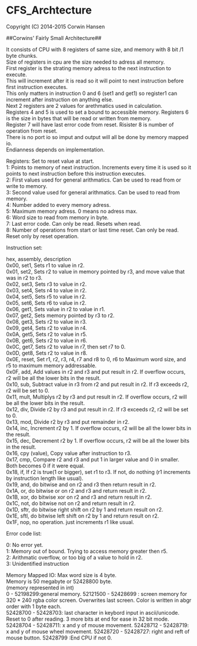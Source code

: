 CFS_Archtecture
===============
Copyright (C) 2014-2015  Corwin Hansen  

##Corwins' Fairly Small Architecture##
  
It consists of CPU with 8 registers of same size, and memory with 8 bit /1 byte chunks.  
Size of registers in cpu are the size needed to adress all memory.   
First register is the strating memory adress to the next instruction to execute.   
This will increment after it is read so it will point to next instruction before first instruction executes.  
This only matters in instruction 0 and 6 (set1 and get1) so register1 can increment after instruction on anything else.  
Next 2 registers are 2 values for arethmatics used in calculation.  
Registers 4 and 5 is used to set a bound to accessible memory. Registers 6 is the size in bytes that will be read or written from memory.  
Register 7 will have last error code from reset. Risister 8 is number of operation from reset.  
There is no port io so imput and output will all be done by memory mapped io.  
Endianness depends on implementation.

Registers: Set to reset value at start.  
1: Points to memory of next instruction. Increments every time it is used so it points to next instruction before this instruction executes.  
2: First values used for general arithmatics. Can be used to read from or write to memory.  
3: Second value used for general arithmatics. Can be used to read from memory.  
4: Number added to every memory adress.  
5: Maximum memory adress. 0 means no adress max.  
6: Word size to read from memory in byte.  
7: Last error code. Can only be read. Resets when read.  
8: Number of operations from start or last time reset. Can only be read. Reset only by reset operation.  
  
  
Instruction set: 

hex, assembly, description  
0x00, set1, Sets r1 to value in r2.  
0x01, set2, Sets r2 to value in memory pointed by r3, and move value that was in r2 to r3.  
0x02, set3, Sets r3 to value in r2.  
0x03, set4, Sets r4 to value in r2.  
0x04, set5, Sets r5 to value in r2.  
0x05, set6, Sets r6 to value in r2.  
0x06, get1, Sets value in r2 to value in r1.  
0x07, get2, Sets memory pointed by r3 to r2.  
0x08, get3, Sets r2 to value in r3.  
0x09, get4, Sets r2 to value in r4.  
0x0A, get5, Sets r2 to value in r5.  
0x0B, get6, Sets r2 to value in r6.  
0x0C, get7, Sets r2 to value in r7, then set r7 to 0.  
0x0D, get8, Sets r2 to value in r8.  
0x0E, reset, Set r1, r2, r3, r4, r7 and r8 to 0, r6 to Maximum word size, and r5 to maximum memory addressable.  
0x0F, add, Add values in r2 and r3 and put result in r2. If overflow occurs, r2 will be all the lower bits in the result.  
0x10, sub, Subtract value in r3 from r2 and put result in r2. If r3 exceeds r2, r2 will be set to 0.   
0x11, mult, Multiplys r2 by r3 and put result in r2. If overflow occurs, r2 will be all the lower bits in the result.  
0x12, div, Divide r2 by r3 and put result in r2. If r3 exceeds r2, r2 will be set to 0.  
0x13, mod,  Divide r2 by r3 and put remainder in r2.  
0x14, inc, Increment r2 by 1. If overflow occurs, r2 will be all the lower bits in the result.  
0x15, dec, Decrement r2 by 1. If overflow occurs, r2 will be all the lower bits in the result.  
0x16, cpy (value), Copy value after instruction to r3.  
0x17, cmp, Compare r2 and r3 and put 1 in larger value and 0 in smaller. Both becomes 0 if it were equal.  
0x18, if, If r2 is true(1 or bigger), set r1 to r3. If not, do nothing (r1 increments by instruction length like usual).  
0x19, and, do bitwise and on r2 and r3 then return result in r2.  
0x1A, or, do bitwise or on r2 and r3 and return result in r2.  
0x1B, xor, do bitwise xor on r2 and r3 and return result in r2.  
0x1C, not, do bitwise not on r2 and return result in r2.  
0x1D, sftr, do bitwise right shift on r2 by 1 and return result on r2.  
0x1E, sftl, do bitwise left shift on r2 by 1 and return result on r2.  
0x1F, nop, no operation. just increments r1 like usual.  
  
Error code list:  
  
0: No error yet.   
1: Memory out of bound. Trying to access memory greater then r5.  
2: Arithmatic overflow, or too big of a value to hold in r2.  
3: Unidentified instruction  

Memory Mapped IO: 
Max word size is 4 byte.  
Memory is 50 megabyte or 52428800 byte.  
(memory represented in int)  
0 - 52198299:general memory. 
52121500 - 52428699 : screen memory for 320 * 240 rgba color screen. Overwrites last screen.  Color is written in abgr order with 1 byte each.  
52428700 - 52428703: last character in keybord input in ascii/unicode. Reset to 0 after reading. 3 more bits at end for ease in 32 bit mode.  
52428704 - 52428711: x and y of mouse movement.
52428712 - 52428719: x and y of mouse wheel movement.
52428720 - 52428727: right and reft of mouse button.
52428799 :End CPU if not 0.  
